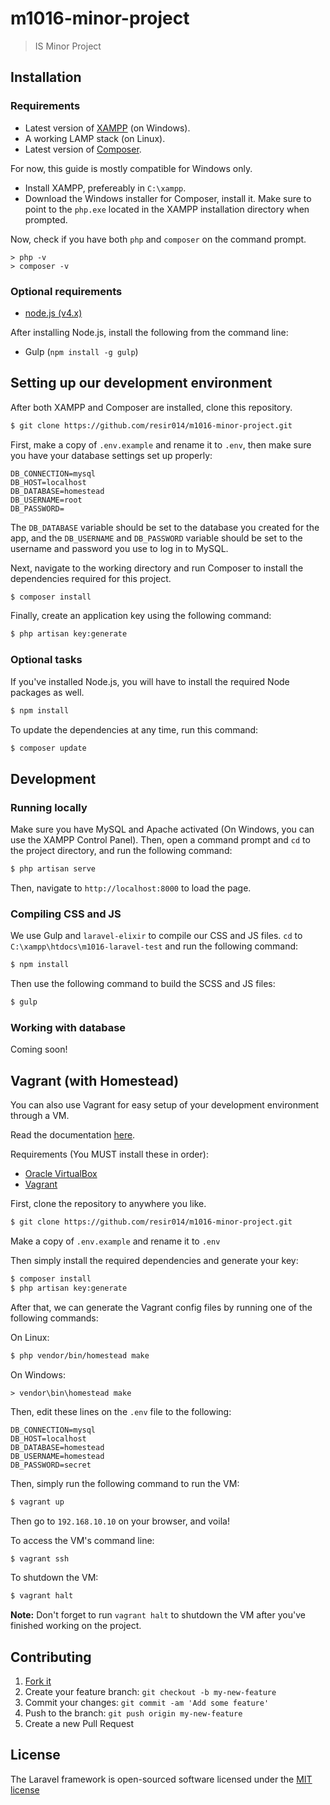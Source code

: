# m1016-minor-project

> IS Minor Project

## Installation

### Requirements

* Latest version of [XAMPP](https://www.apachefriends.org/) (on Windows).
* A working LAMP stack (on Linux).
* Latest version of [Composer](https://getcomposer.org/).

For now, this guide is mostly compatible for Windows only.

* Install XAMPP, prefereably in `C:\xampp`.
* Download the Windows installer for Composer, install it. Make sure to point to the `php.exe` located in the XAMPP installation directory when prompted.

Now, check if you have both `php` and `composer` on the command prompt.

```
> php -v
> composer -v
```

### Optional requirements

* [node.js (v4.x)](https://nodejs.org/)

After installing Node.js, install the following from the command line:

* Gulp (`npm install -g gulp`)

## Setting up our development environment

After both XAMPP and Composer are installed, clone this repository.

```bash
$ git clone https://github.com/resir014/m1016-minor-project.git
```

First, make a copy of `.env.example` and rename it to `.env`, then make sure you have your database settings set up properly:

```
DB_CONNECTION=mysql
DB_HOST=localhost
DB_DATABASE=homestead
DB_USERNAME=root
DB_PASSWORD=
```

The `DB_DATABASE` variable should be set to the database you created for the app, and the `DB_USERNAME` and `DB_PASSWORD` variable should be set to the username and password you use to log in to MySQL.

Next, navigate to the working directory and run Composer to install the dependencies required for this project.

```bash
$ composer install
```

Finally, create an application key using the following command:

```bash
$ php artisan key:generate
```

### Optional tasks

If you've installed Node.js, you will have to install the required Node packages as well.

```bash
$ npm install
```

To update the dependencies at any time, run this command:

```bash
$ composer update
```

## Development

### Running locally

Make sure you have MySQL and Apache activated (On Windows, you can use the XAMPP Control Panel). Then, open a command prompt and `cd` to the project directory, and run the following command:

```bash
$ php artisan serve
```

Then, navigate to `http://localhost:8000` to load the page.

### Compiling CSS and JS

We use Gulp and `laravel-elixir` to compile our CSS and JS files. `cd` to `C:\xampp\htdocs\m1016-laravel-test` and run the following command:

```bash
$ npm install
```

Then use the following command to build the SCSS and JS files:

```bash
$ gulp
```

### Working with database

Coming soon!

## Vagrant (with Homestead)

You can also use Vagrant for easy setup of your development environment through a VM.

Read the documentation [here](http://laravel.com/docs/5.1/homestead).

Requirements (You MUST install these in order):

* [Oracle VirtualBox](https://www.virtualbox.org/wiki/Downloads)
* [Vagrant](https://www.vagrantup.com)

First, clone the repository to anywhere you like.

```bash
$ git clone https://github.com/resir014/m1016-minor-project.git
```

Make a copy of `.env.example` and rename it to `.env`

Then simply install the required dependencies and generate your key:

```bash
$ composer install
$ php artisan key:generate
```

After that, we can generate the Vagrant config files by running one of the following commands:

On Linux:

```bash
$ php vendor/bin/homestead make
```

On Windows:

```
> vendor\bin\homestead make
```

Then, edit these lines on the `.env` file to the following:

```
DB_CONNECTION=mysql
DB_HOST=localhost
DB_DATABASE=homestead
DB_USERNAME=homestead
DB_PASSWORD=secret
```

Then, simply run the following command to run the VM:

```bash
$ vagrant up
```

Then go to `192.168.10.10` on your browser, and voila!

To access the VM's command line:

```bash
$ vagrant ssh
```

To shutdown the VM:

```bash
$ vagrant halt
```

**Note:** Don't forget to run `vagrant halt` to shutdown the VM after you've finished working on the project.

## Contributing

1. [Fork it](https://github.com/resir014/m1016-laravel-test/fork)
2. Create your feature branch: `git checkout -b my-new-feature`
3. Commit your changes: `git commit -am 'Add some feature'`
4. Push to the branch: `git push origin my-new-feature`
5. Create a new Pull Request

## License

The Laravel framework is open-sourced software licensed under the [MIT license](http://opensource.org/licenses/MIT)
